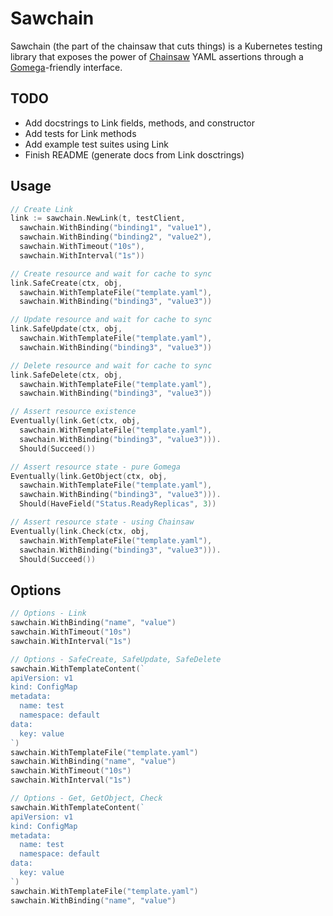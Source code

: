 # Sawchain

Sawchain (the part of the chainsaw that cuts things) is a Kubernetes testing library that exposes the power of [Chainsaw](https://github.com/kyverno/chainsaw) YAML assertions through a [Gomega](https://github.com/onsi/gomega)-friendly interface.

## TODO

* Add docstrings to Link fields, methods, and constructor
* Add tests for Link methods
* Add example test suites using Link
* Finish README (generate docs from Link dosctrings)

## Usage

```go
// Create Link
link := sawchain.NewLink(t, testClient,
  sawchain.WithBinding("binding1", "value1"),
  sawchain.WithBinding("binding2", "value2"),
  sawchain.WithTimeout("10s"),
  sawchain.WithInterval("1s"))
```

```go
// Create resource and wait for cache to sync
link.SafeCreate(ctx, obj,
  sawchain.WithTemplateFile("template.yaml"),
  sawchain.WithBinding("binding3", "value3"))

// Update resource and wait for cache to sync
link.SafeUpdate(ctx, obj,
  sawchain.WithTemplateFile("template.yaml"),
  sawchain.WithBinding("binding3", "value3"))

// Delete resource and wait for cache to sync
link.SafeDelete(ctx, obj,
  sawchain.WithTemplateFile("template.yaml"),
  sawchain.WithBinding("binding3", "value3"))
```

```go
// Assert resource existence
Eventually(link.Get(ctx, obj,
  sawchain.WithTemplateFile("template.yaml"),
  sawchain.WithBinding("binding3", "value3"))).
  Should(Succeed())

// Assert resource state - pure Gomega
Eventually(link.GetObject(ctx, obj,
  sawchain.WithTemplateFile("template.yaml"),
  sawchain.WithBinding("binding3", "value3"))).
  Should(HaveField("Status.ReadyReplicas", 3))

// Assert resource state - using Chainsaw
Eventually(link.Check(ctx, obj,
  sawchain.WithTemplateFile("template.yaml"),
  sawchain.WithBinding("binding3", "value3"))).
  Should(Succeed())
```

## Options

```go
// Options - Link
sawchain.WithBinding("name", "value")
sawchain.WithTimeout("10s")
sawchain.WithInterval("1s")
```

```go
// Options - SafeCreate, SafeUpdate, SafeDelete
sawchain.WithTemplateContent(`
apiVersion: v1
kind: ConfigMap
metadata:
  name: test
  namespace: default
data:
  key: value
`)
sawchain.WithTemplateFile("template.yaml")
sawchain.WithBinding("name", "value")
sawchain.WithTimeout("10s")
sawchain.WithInterval("1s")
```

```go
// Options - Get, GetObject, Check
sawchain.WithTemplateContent(`
apiVersion: v1
kind: ConfigMap
metadata:
  name: test
  namespace: default
data:
  key: value
`)
sawchain.WithTemplateFile("template.yaml")
sawchain.WithBinding("name", "value")
```
